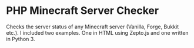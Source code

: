 PHP Minecraft Server Checker
=====================

Checks the server status of any Minecraft server (Vanilla, Forge, Bukkit etc.).
I included two examples. One in HTML using Zepto.js and one written in Python 3.